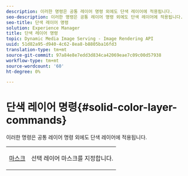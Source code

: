 ```yaml
---
description: 이러한 명령은 공통 레이어 명령 외에도 단색 레이어에 적용됩니다.
seo-description: 이러한 명령은 공통 레이어 명령 외에도 단색 레이어에 적용됩니다.
seo-title: 단색 레이어 명령
solution: Experience Manager
title: 단색 레이어 명령
topic: Dynamic Media Image Serving - Image Rendering API
uuid: 51d82a95-d940-4c62-8ea8-b8805ba16fd3
translation-type: tm+mt
source-git-commit: 97a84e8e7edd3d834ca42069eae7c09c00d57938
workflow-type: tm+mt
source-wordcount: '60'
ht-degree: 0%

---
```



# 단색 레이어 명령{#solid-color-layer-commands}

이러한 명령은 공통 레이어 명령 외에도 단색 레이어에 적용됩니다.

<table id="simpletable_4E563E4C797E45F390340258170BDCE4"> 
 <tr class="strow"> 
  <td class="stentry"> <p><a href="../../../../../../is-api/http-ref/image-serving-api-ref/c-http-protocol-reference/c-command-reference/r-mask.md#reference-922254e027404fb890b850e2723ee06e" type="reference" format="dita" scope="local"> 마스크</a> </p> </td> 
  <td class="stentry"> <p>선택 레이어 마스크를 지정합니다. </p></td> 
 </tr> 
</table>

